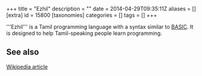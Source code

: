+++
title = "Ezhil"
description = ""
date = 2014-04-29T09:35:11Z
aliases = []
[extra]
id = 15800
[taxonomies]
categories = []
tags = []
+++

'''Ezhil''' is a Tamil programming language with a syntax similar to [BASIC](https://rosettacode.org/wiki/BASIC). It is designed to help Tamil-speaking people learn programming.

## See also
[Wikipedia article](https://en.wikipedia.org/wiki/Ezhil_programming_language)
